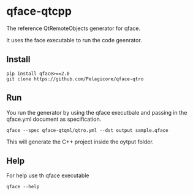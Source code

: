 # qface-qtcpp

The reference QtRemoteObjects generator for qface.

It uses the face executable to run the code geenrator.

## Install

    pip install qface>==2.0
    git clone https://github.com/Pelagicore/qface-qtro

## Run

You run the generator by using the qface executbale and passing in the qface.yml document as specification.

    qface --spec qface-qtqml/qtro.yml --dst output sample.qface

This will generate the C++ project inside the oytput folder.


## Help

For help use th qface executable

    qface --help
